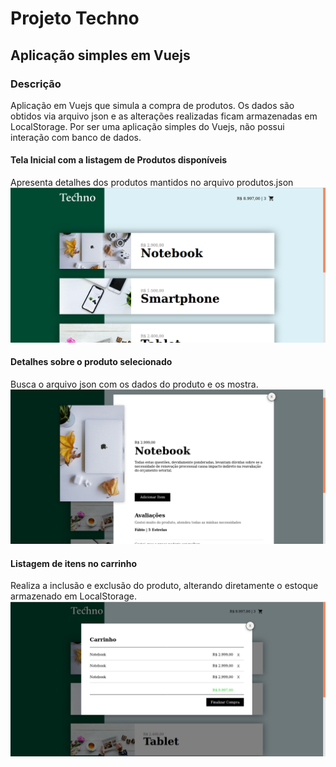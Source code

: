 # Projeto Techno

## Aplicação simples em Vuejs

### Descrição
Aplicação em Vuejs que simula a compra de produtos. Os dados são obtidos via arquivo json e as alterações realizadas ficam armazenadas em LocalStorage. Por ser uma aplicação simples do Vuejs, não possui interação com banco de dados.


#### Tela Inicial com a listagem de Produtos disponíveis
Apresenta detalhes dos produtos mantidos no arquivo produtos.json
<img src="screenshots/inicial.png">

#### Detalhes sobre o produto selecionado
Busca o arquivo json com os dados do produto e os mostra.
<img src="screenshots/produto.png">

#### Listagem de itens no carrinho
Realiza a inclusão e exclusão do produto, alterando diretamente o estoque armazenado em LocalStorage.
<img src="screenshots/carrinho.png">
